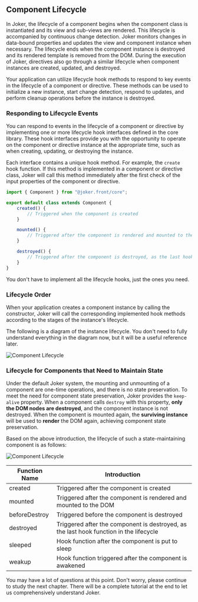 ## Component Lifecycle

In Joker, the lifecycle of a component begins when the component class is instantiated and its view and sub-views are rendered. This lifecycle is accompanied by continuous change detection. Joker monitors changes in data-bound properties and updates the view and component instance when necessary. The lifecycle ends when the component instance is destroyed and its rendered template is removed from the DOM. During the execution of Joker, directives also go through a similar lifecycle when component instances are created, updated, and destroyed.

Your application can utilize lifecycle hook methods to respond to key events in the lifecycle of a component or directive. These methods can be used to initialize a new instance, start change detection, respond to updates, and perform cleanup operations before the instance is destroyed.

### Responding to Lifecycle Events

You can respond to events in the lifecycle of a component or directive by implementing one or more lifecycle hook interfaces defined in the core library. These hook interfaces provide you with the opportunity to operate on the component or directive instance at the appropriate time, such as when creating, updating, or destroying the instance.

Each interface contains a unique hook method. For example, the `create` hook function. If this method is implemented in a component or directive class, Joker will call this method immediately after the first check of the input properties of the component or directive.

```ts
import { Component } from "@joker.front/core";

export default class extends Component {
    created() {
        // Triggered when the component is created
    }

    mounted() {
        // Triggered after the component is rendered and mounted to the DOM
    }

    destroyed() {
        // Triggered after the component is destroyed, as the last hook function in the lifecycle
    }
}
```

You don't have to implement all the lifecycle hooks, just the ones you need.

### Lifecycle Order

When your application creates a component instance by calling the constructor, Joker will call the corresponding implemented hook methods according to the stages of the instance's lifecycle.

The following is a diagram of the instance lifecycle. You don't need to fully understand everything in the diagram now, but it will be a useful reference later.

![Component Lifecycle](/base/component-life.png)

### Lifecycle for Components that Need to Maintain State

Under the default Joker system, the mounting and unmounting of a component are one-time operations, and there is no state preservation. To meet the need for component state preservation, Joker provides the `keep-alive` property. When a component calls `destroy` with this property, **only the DOM nodes are destroyed**, and the component instance is not destroyed. When the component is mounted again, the **surviving instance** will be used to **render** the DOM again, achieving component state preservation.

Based on the above introduction, the lifecycle of such a state-maintaining component is as follows:

![Component Lifecycle](/base/keepalive-life.png)

| Function Name | Introduction                                                                           |
| ------------- | -------------------------------------------------------------------------------------- |
| created       | Triggered after the component is created                                               |
| mounted       | Triggered after the component is rendered and mounted to the DOM                       |
| beforeDestroy | Triggered before the component is destroyed                                            |
| destroyed     | Triggered after the component is destroyed, as the last hook function in the lifecycle |
| sleeped       | Hook function after the component is put to sleep                                      |
| weakup        | Hook function triggered after the component is awakened                                |

You may have a lot of questions at this point. Don't worry, please continue to study the next chapter. There will be a complete tutorial at the end to let us comprehensively understand Joker.

